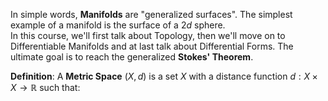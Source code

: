 In simple words, **Manifolds** are "generalized surfaces". The simplest example of a manifold is the surface of a $2d$ sphere. \
In this course, we'll first talk about Topology, then we'll move on to Differentiable Manifolds and at last talk about Differential Forms. The ultimate goal is to reach the generalized **Stokes' Theorem**.

__Definition__: A **Metric Space** $(X, d)$ is a set $X$ with a distance function $d: X \times X \rightarrow \mathbb{R}$ such that: